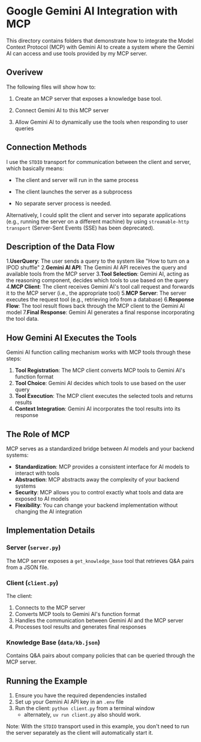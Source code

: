 # Google Gemini AI Integration with MCP

This directory contains folders that demonstrate how to integrate the Model Context Protocol (MCP) with Gemini AI to create a system where the Gemini AI can access and use tools provided by my MCP server.

## Overivew

The following files will show how to:

1. Create an MCP server that exposes a knowledge base tool.

2. Connect Gemini AI to this MCP server

3. Allow Gemini AI to dynamically use the tools when responding to user queries

## Connection Methods

I use the `STDIO` transport for communication between the client and server, which basically means:

- The client and server will run in the same process

- The client launches the server as a subprocess

- No separate server process is needed.

Alternatively, I could split the client and server into separate applications (e.g., running the server on a different machine) by using `streamable-http transport` (Server-Sent Events (SSE) has been deprecated).

## Description of the Data Flow

1.**UserQuery**: The user sends a query to the system like "How to turn on a IPOD shuffle" 2.**Gemini AI API**: The Gemini AI API receives the query and available tools from the MCP server 3.**Tool Selection**: Gemini AI, acting as the reasoning component, decides which tools to use based on the query 4.**MCP Client**: The client receives Gemini AI's tool call request and forwards it to the MCP server (i.e., the appropriate tool) 5.**MCP Server**: The server executes the request tool (e.g., retrieving info from a database) 6.**Response Flow**: The tool result flows back through the MCP client to the Gemini AI model 7.**Final Response**: Gemini AI generates a final response incorporating the tool data.

## How Gemini AI Executes the Tools

Gemini AI function calling mechanism works with MCP tools through these steps:

1. **Tool Registration**: The MCP client converts MCP tools to Gemini AI's function format
2. **Tool Choice**: Gemini AI decides which tools to use based on the user query
3. **Tool Execution**: The MCP client executes the selected tools and returns results
4. **Context Integration**: Gemini AI incorporates the tool results into its response

## The Role of MCP

MCP serves as a standardized bridge between AI models and your backend systems:

- **Standardization**: MCP provides a consistent interface for AI models to interact with tools
- **Abstraction**: MCP abstracts away the complexity of your backend systems
- **Security**: MCP allows you to control exactly what tools and data are exposed to AI models
- **Flexibility**: You can change your backend implementation without changing the AI integration

## Implementation Details

### Server (`server.py`)

The MCP server exposes a `get_knowledge_base` tool that retrieves Q&A pairs from a JSON file.

### Client (`client.py`)

The client:

1. Connects to the MCP server
2. Converts MCP tools to Gemini AI's function format
3. Handles the communication between Gemini AI and the MCP server
4. Processes tool results and generates final responses

### Knowledge Base (`data/kb.json`)

Contains Q&A pairs about company policies that can be queried through the MCP server.

## Running the Example

1. Ensure you have the required dependencies installed
2. Set up your Gemini AI API key in an `.env` file
3. Run the client: `python client.py` from a terminal window
   - alternately, `uv run client.py` also should work.

Note: With the `STDIO` transport used in this example, you don't need to run the server separately as the client will automatically start it.
